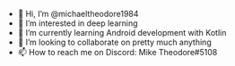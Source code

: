 - 👋 Hi, I’m @michaeltheodore1984
- 👀 I’m interested in deep learning
- 🌱 I’m currently learning Android development with Kotlin
- 💞️ I’m looking to collaborate on pretty much anything
- 📫 How to reach me on Discord: Mike Theodore#5108

<!---
michaeltheodore1984/michaeltheodore1984 is a ✨ special ✨ repository because its `README.md` (this file) appears on your GitHub profile.
You can click the Preview link to take a look at your changes.
--->
